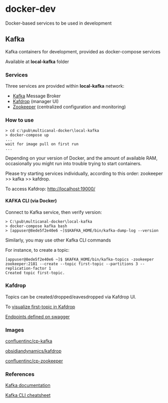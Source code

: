 # docker-dev
Docker-based services to be used in development


## Kafka

Kafka containers for development, provided as docker-compose services

Available at **local-kafka** folder

### Services

Three services are provided within **local-kafka** network:

- [Kafka](https://kafka.apache.org/) Message Broker
- [Kafdrop](https://hub.docker.com/r/obsidiandynamics/kafdrop) (manager UI)
- [Zookeeper](https://zookeeper.apache.org/) (centralized configuration and monitoring)

### How to use

```
> cd c:\pub\multicanal-docker\local-kafka
> docker-compose up
...
wait for image pull on first run
...

```

Depending on your version of Docker, and the amount of available RAM, occasionally you might run into trouble trying to start containers.

Please try starting services individually, according to this order: zookeeper >> kafka >> kafdrop.


To access Kafdrop:
[http://localhost:19000/](http://localhost:19000/)

#### KAFKA CLI (via Docker)

Connect to Kafka service, then verify version:

```
> C:\pub\multicanal-docker\local-kafka
> docker-compose kafka bash
> [appuser@8ede5f2e40e6 ~]$$KAFKA_HOME/bin/kafka-dump-log --version

```

Similarly, you may use other Kafka CLI commands

For instance, to create a topic:

```
[appuser@8ede5f2e40e6 ~]$ $KAFKA_HOME/bin/kafka-topics -zookeeper zookeeper:2181 --create --topic first-topic --partitions 3 --replication-factor 1
Created topic first-topic.
```

### Kafdrop

Topics can be created/dropped/eavesdropped via Kafdrop UI.

To [visualize first-topic in Kafdrop](http://localhost:19000/topic/first-topic)

[Endpoints defined on swagger](http://localhost:19000/v2/api-docs)


### Images

[confluentinc/cp-kafka](https://hub.docker.com/r/confluentinc/cp-kafka/)

[obsidiandynamics/kafdrop](https://github.com/obsidiandynamics/kafdrop)

[confluentinc/cp-zookeeper](https://hub.docker.com/r/confluentinc/cp-zookeeper)

### References

[Kafka documentation](https://kafka.apache.org/documentation/)

[Kafka CLI cheatsheet](https://medium.com/@TimvanBaarsen/apache-kafka-cli-commands-cheat-sheet-a6f06eac01b)



